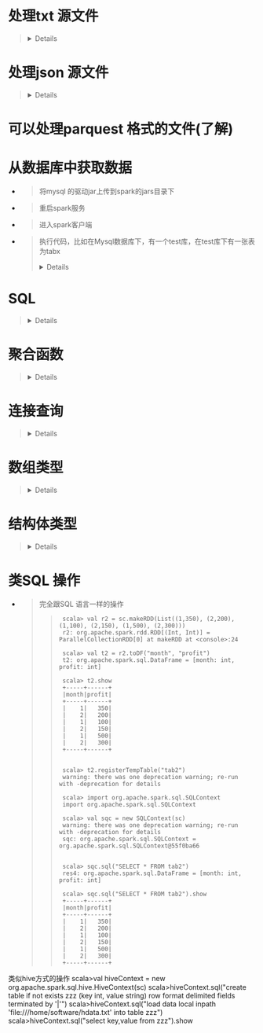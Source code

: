 
# 处理txt 源文件
> <details>
> 
>       scala> val r1 = sc.makeRDD(List(1,2,3,4), 2)
>       r1: org.apache.spark.rdd.RDD[Int] = ParallelCollectionRDD[0] at makeRDD at <console>:24
>       
>       // -- 将一个RDD 转换成一个表结构(DataFrame)，表结构的列名为: "id"
>       scala> val t1 = r1.toDF("id")
>       19/06/21 15:30:27 WARN ObjectStore: Version information not found in metastore. >   hive.metastore.schema.verification is not enabled so recording the schema version 1.2.0
>       19/06/21 15:30:28 WARN ObjectStore: Failed to get database default, returning NoSuchObjectException
>       t1: org.apache.spark.sql.DataFrame = [id: int]
>       
>       scala> t1.show
>       +---+
>       | id|
>       +---+
>       |  1|
>       |  2|
>       |  3|
>       |  4|
>       +---+
>       
>       
>       // -- 多列的表结构
>       // -- 多列组成一个元组，元组的每一个元素为一列的数据
>       scala> val r2 = sc.makeRDD(List((1, "rose"), (2, "tom"), (3, "jim"), (4, "jary")))
>       r2: org.apache.spark.rdd.RDD[(Int, String)] = ParallelCollectionRDD[5] at makeRDD at <console>:24
>       
>       // -- 为每一列依次定义一个列名
>       scala> val t2 = r2.toDF("id", "name")
>       t2: org.apache.spark.sql.DataFrame = [id: int, name: string]
>       
>       scala> t2.show
>       +---+----+
>       | id|name|
>       +---+----+
>       |  1|rose|
>       |  2| tom|
>       |  3| jim|
>       |  4|jary|
>       +---+----+
> </details>

# 处理json 源文件
> <details>
>
>       scala> import org.apache.spark.sql.SQLContext
>       import org.apache.spark.sql.SQLContext
>       
>       scala> val sqc = new SQLContext(sc)
>       warning: there was one deprecation warning; re-run with -deprecation for details
>       sqc: org.apache.spark.sql.SQLContext = org.apache.spark.sql.SQLContext@22587721
>       
>       scala> val tb4 = sqc.read.json("file:///home/people.json")
>       tb4: org.apache.spark.sql.DataFrame = [age: bigint, id: bigint ... 1 more field]
>       
>       scala> tb4.show
>       +---+---+-----+
>       |age| id| name|
>       +---+---+-----+
>       | 18|  1|  leo|
>       | 19|  2| jack|
>       | 17|  3|marry|
>       +---+---+-----+
> </details>

# 可以处理parquest 格式的文件(了解)

# 从数据库中获取数据
- > 将mysql 的驱动jar上传到spark的jars目录下
- > 重启spark服务
- > 进入spark客户端
- > 执行代码，比如在Mysql数据库下，有一个test库，在test库下有一张表为tabx
    > <details>
    >
    >       scala> import org.apache.spark.sql.SQLContext
    >       import org.apache.spark.sql.SQLContext
    >       
    >       scala> val sqc = new SQLContext(sc);
    >       warning: there was one deprecation warning; re-run with -deprecation for details
    >       sqc: org.apache.spark.sql.SQLContext = org.apache.spark.sql.SQLContext@55adcf9e
    >       
    >       scala>  val prop = new java.util.Properties
    >       prop: java.util.Properties = {}
    >       
    >       //-- 指定数据库的用户名
    >       scala> prop.put("user","root")
    >       res0: Object = null
    >       
    >       //-- 指定数据库的密码
    >       scala>  prop.put("password","root")
    >       res1: Object = null
    >       
    >       //-- 连接到数据库中的表(tb_cart)
    >       scala> val tb_cart = sqc.read.jdbc("jdbc:mysql://hadoop01:3306/jtdb","tb_cart",prop)
    >       tb_cart: org.apache.spark.sql.DataFrame = [id: bigint, user_id: bigint ... 7 more fields]
    >       
    >       scala> tb_cart.show
    >       +---+-------+----------+--------------------+--------------------+----------+---+--------------------+--------------------+
    >       | id|user_id|   item_id|          item_title|          item_image|item_price|num|             created|             updated|
    >       +---+-------+----------+--------------------+--------------------+----------+---+--------------------+--------------------+
    >       | 57|      7|    562379|三星 W999 黑色 电信3G手机...|http://image.jt.c...|   4299000|  4|2017-03-24 16:07:...|2017-03-24 16:45:...|
    >       | 58|      7|1474391948|华为(HUAWEI) Mate9 ...|http://image.jt.c...|    394800|  3|2017-03-30 18:12:...|2017-03-30 18:12:...|
    >       +---+-------+----------+--------------------+--------------------+----------+---+--------------------+--------------------+
    >
    > </details>


# SQL
> <details>
>
>       scala> val r1 = sc.makeRDD(List((2,"rose"), (3,"tom"), (1,"jim"), (4,"jary")))
>       r1: org.apache.spark.rdd.RDD[(Int, String)] = ParallelCollectionRDD[0] at makeRDD at <console>:24
>
>       scala> val t1 = r1.toDF("id", "name")
>       t1: org.apache.spark.sql.DataFrame = [id: int, name: string]
>
>       scala> t1.select("id").show
>       +---+
>       | id|
>       +---+
>       |  2|
>       |  3|
>       |  1|
>       |  4|
>       +---+
>
>
>       scala> t1.select("id", "name").show
>       +---+----+
>       | id|name|
>       +---+----+
>       |  2|rose|
>       |  3| tom|
>       |  1| jim|
>       |  4|jary|
>       +---+----+
>
>
>       scala> t1.select("id","name").where($"name"==="tom").show
>       +---+----+
>       | id|name|
>       +---+----+
>       |  3| tom|
>       +---+----+
>
>       scala> t1.select("id","name").orderBy($"id".desc).show
>       +---+----+
>       | id|name|
>       +---+----+
>       |  4|jary|
>       |  3| tom|
>       |  2|rose|
>       |  1| jim|
>       +---+----+
> </details>

# 聚合函数
> <details>
>
>       scala> val r2 = sc.makeRDD(List((1,350), (2,200), (1,100), (2,150), (1,500), (2,300)))
>       r2: org.apache.spark.rdd.RDD[(Int, Int)] = ParallelCollectionRDD[15] at makeRDD at <console>:24
>
>       scala> val t2 = r2.toDF("month", "profit")
>       t2: org.apache.spark.sql.DataFrame = [month: int, profit: int]
>
>       scala> t2.show
>       +-----+------+
>       |month|profit|
>       +-----+------+
>       |    1|   350|
>       |    2|   200|
>       |    1|   100|
>       |    2|   150|
>       |    1|   500|
>       |    2|   300|
>       +-----+------+
>
>
>       //-- 聚合函数里面对列做操作，需要对列名添加一个 "$" 前缀
>       scala> t2.select("month","profit").orderBy($"month",$"profit").show
>       +-----+------+
>       |month|profit|
>       +-----+------+
>       |    1|   100|
>       |    1|   350|
>       |    1|   500|
>       |    2|   150|
>       |    2|   200|
>       |    2|   300|
>       +-----+------+
>
>
>       scala> t2.groupBy("month").max("profit").show
>       +-----+-----------+                                                             
>       |month|max(profit)|
>       +-----+-----------+
>       |    1|        500|
>       |    2|        300|
>       +-----+-----------+
>
>
>       scala> t2.groupBy("month").count.show
>       +-----+-----+                                                                   
>       |month|count|
>       +-----+-----+
>       |    1|    3|
>       |    2|    3|
>       +-----+-----+
>
>       //-- 使用agg() 可以同时处理多个聚合函数
>       scala> t2.groupBy("month").agg(max("profit"), min("profit"), count("*")).show
>       +-----+-----------+-----------+--------+
>       |month|max(profit)|min(profit)|count(1)|
>       +-----+-----------+-----------+--------+
>       |    1|        500|        100|       3|
>       |    2|        300|        150|       3|
>       +-----+-----------+-----------+--------+
> </details>

# 连接查询
> <details>
>
>       scala> val dept=sc.parallelize(List((100,"caiwubu"),(200,"yanfabu"))).toDF("deptid","deptname")
>       dept: org.apache.spark.sql.DataFrame = [deptid: int, deptname: string]
>       
>       scala> val emp=sc.parallelize(List((1,100,"zhang"),(2,200,"li"),(3,300,"wang"))).toDF("id","did","name")
>       emp: org.apache.spark.sql.DataFrame = [id: int, did: int ... 1 more field]
>       
>       scala> dept.join(emp,$"deptid" === $"did").show
>       +------+--------+---+---+-----+                                                 
>       |deptid|deptname| id|did| name|
>       +------+--------+---+---+-----+
>       |   100| caiwubu|  1|100|zhang|
>       |   200| yanfabu|  2|200|   li|
>       +------+--------+---+---+-----+
>       
>       
>       //-- 左链接
>       scala> dept.join(emp,$"deptid" === $"did","left").show
>       +------+--------+---+---+-----+                                                 
>       |deptid|deptname| id|did| name|
>       +------+--------+---+---+-----+
>       |   100| caiwubu|  1|100|zhang|
>       |   200| yanfabu|  2|200|   li|
>       +------+--------+---+---+-----+
>       
>       //-- 右连接
>       scala> dept.join(emp,$"deptid" === $"did","right").show
>       +------+--------+---+---+-----+                                                 
>       |deptid|deptname| id|did| name|
>       +------+--------+---+---+-----+
>       |  null|    null|  3|300| wang|
>       |   100| caiwubu|  1|100|zhang|
>       |   200| yanfabu|  2|200|   li|
>       +------+--------+---+---+-----+
> </details>

# 数组类型
> <details>
>
>       scala> val r3 = sc.makeRDD(List(("zhang",Array("bj","sh")),("li",Array("sz","gz"))))
>       r3: org.apache.spark.rdd.RDD[(String, Array[String])] = ParallelCollectionRDD[82] at makeRDD at <console>:24
>
>       scala> val t3 = r3.toDF("name","addrs")
>       t3: org.apache.spark.sql.DataFrame = [name: string, addrs: array<string>]
>
>       scala> t3.show
>       +-----+--------+
>       | name|   addrs|
>       +-----+--------+
>       |zhang|[bj, sh]|
>       |   li|[sz, gz]|
>       +-----+--------+
>
>       //-- 使用 selectExpr
>       scala> t3.selectExpr("name","addrs[0]").show
>       +-----+--------+
>       | name|addrs[0]|
>       +-----+--------+
>       |zhang|      bj|
>       |   li|      sz|
>       +-----+--------+
> </details>

# 结构体类型

> <details>
>
>       [root@Hadoop01 home]$ cat users.json
>       {"name":"陈晨","address":{"city":"西安","street":"南二环甲字1号"}}
>       {"name":"娜娜","address":{"city":"西安","street":"南二环甲字2号"}}
>
>
>
>       scala> import org.apache.spark.sql.SQLContext
>       import org.apache.spark.sql.SQLContext
>
>       scala> val sqc = new SQLContext(sc)
>       warning: there was one deprecation warning; re-run with -deprecation for details
>       sqc: org.apache.spark.sql.SQLContext = org.apache.spark.sql.SQLContext@16eef58a
>
>       scala> val t5 = sqc.read.json("file:///home/users.json")
>       t5: org.apache.spark.sql.DataFrame = [address: struct<city: string, street: string>, name: string]
>
>       scala> t5.select("name","address.street").show
>       +----+-------+
>       |name| street|
>       +----+-------+
>       |  陈晨|南二环甲字1号|
>       |  娜娜|南二环甲字2号|
>       +----+-------+
>
>
>       scala> t5.count
>       res16: Long = 2
>
>       scala> t5.first
>       res17: org.apache.spark.sql.Row = [[西安,南二环甲字1号],陈晨]
>
>       scala> t5.take(2)
>       res18: Array[org.apache.spark.sql.Row] = Array([[西安,南二环甲字1号],陈晨], [[西安,南二环甲字2号],娜娜])
> </details>

# 类SQL 操作
- > 完全跟SQL 语言一样的操作
    >>      scala> val r2 = sc.makeRDD(List((1,350), (2,200), (1,100), (2,150), (1,500), (2,300)))
    >>      r2: org.apache.spark.rdd.RDD[(Int, Int)] = ParallelCollectionRDD[0] at makeRDD at <console>:24
    >> 
    >>      scala> val t2 = r2.toDF("month", "profit")
    >>      t2: org.apache.spark.sql.DataFrame = [month: int, profit: int]
    >> 
    >>      scala> t2.show
    >>      +-----+------+
    >>      |month|profit|
    >>      +-----+------+
    >>      |    1|   350|
    >>      |    2|   200|
    >>      |    1|   100|
    >>      |    2|   150|
    >>      |    1|   500|
    >>      |    2|   300|
    >>      +-----+------+
    >> 
    >> 
    >>      scala> t2.registerTempTable("tab2")
    >>      warning: there was one deprecation warning; re-run with -deprecation for details
    >> 
    >>      scala> import org.apache.spark.sql.SQLContext
    >>      import org.apache.spark.sql.SQLContext
    >> 
    >>      scala> val sqc = new SQLContext(sc)
    >>      warning: there was one deprecation warning; re-run with -deprecation for details
    >>      sqc: org.apache.spark.sql.SQLContext = org.apache.spark.sql.SQLContext@55f0ba66
    >> 
    >> 
    >>      scala> sqc.sql("SELECT * FROM tab2")
    >>      res4: org.apache.spark.sql.DataFrame = [month: int, profit: int]
    >> 
    >>      scala> sqc.sql("SELECT * FROM tab2").show
    >>      +-----+------+
    >>      |month|profit|
    >>      +-----+------+
    >>      |    1|   350|
    >>      |    2|   200|
    >>      |    1|   100|
    >>      |    2|   150|
    >>      |    1|   500|
    >>      |    2|   300|
    >>      +-----+------+


类似hive方式的操作
scala>val hiveContext = new org.apache.spark.sql.hive.HiveContext(sc)
scala>hiveContext.sql("create table if not exists zzz (key int, value string) row format delimited fields terminated by '|'")
scala>hiveContext.sql("load data local inpath 'file:///home/software/hdata.txt' into table zzz")
scala>hiveContext.sql("select key,value from zzz").show







